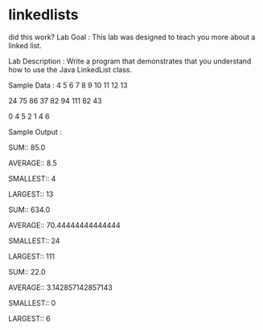 # linkedlists

did this work?
Lab Goal :  This lab was designed to teach you more about a linked list.


Lab Description :   Write a program that demonstrates that you understand how to use the Java LinkedList class.



Sample Data : 
4 5 6 7 8 9 10 11 12 13

24 75 86 37 82 94 111 82 43

0 4 5 2 1 4 6



Sample Output :

SUM:: 85.0

AVERAGE:: 8.5

SMALLEST:: 4

LARGEST:: 13



SUM:: 634.0

AVERAGE:: 70.44444444444444

SMALLEST:: 24

LARGEST:: 111



SUM:: 22.0

AVERAGE:: 3.142857142857143

SMALLEST:: 0

LARGEST:: 6

